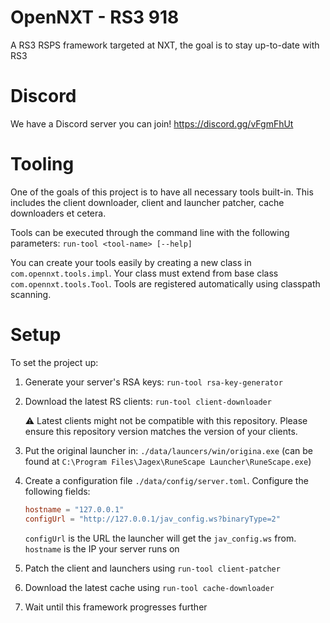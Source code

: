 # OpenNXT - RS3 918

A RS3 RSPS framework targeted at NXT, the goal is to stay up-to-date with RS3

# Discord

We have a Discord server you can join! https://discord.gg/vFgmFhUt

# Tooling

One of the goals of this project is to have all necessary tools built-in. This includes the client downloader, client
and launcher patcher, cache downloaders et cetera.

Tools can be executed through the command line with the following parameters: `run-tool <tool-name> [--help]`

You can create your tools easily by creating a new class in `com.opennxt.tools.impl`. Your class must extend from base
class `com.opennxt.tools.Tool`. Tools are registered automatically using classpath scanning.

# Setup

To set the project up:

1. Generate your server's RSA keys: `run-tool rsa-key-generator`
2. Download the latest RS clients: `run-tool client-downloader`
   
   :warning: Latest clients might not be compatible with this repository. Please ensure this repository version matches
   the version of your clients.
3. Put the original launcher in: `./data/launcers/win/origina.exe` (can be found
   at `C:\Program Files\Jagex\RuneScape Launcher\RuneScape.exe`)
4. Create a configuration file `./data/config/server.toml`. Configure the following fields:
   ```toml
   hostname = "127.0.0.1"
   configUrl = "http://127.0.0.1/jav_config.ws?binaryType=2"
   ```
   `configUrl` is the URL the launcher will get the `jav_config.ws` from.
   `hostname` is the IP your server runs on 
5. Patch the client and launchers using `run-tool client-patcher`
6. Download the latest cache using `run-tool cache-downloader`
7. Wait until this framework progresses further
